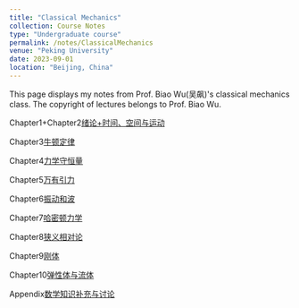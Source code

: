 ```yaml
---
title: "Classical Mechanics"
collection: Course Notes
type: "Undergraduate course"
permalink: /notes/ClassicalMechanics
venue: "Peking University"
date: 2023-09-01
location: "Beijing, China"
---
```


This page displays my notes from Prof. Biao Wu(吴飙)'s classical mechanics class. The copyright of lectures belongs to Prof. Biao Wu. 

Chapter1+Chapter2[绪论+时间、空间与运动](../files/CourseNotes/ClassicalMechanics/Chapter1绪论+Chapter2时间、空间与运动.pdf)

Chapter3[牛顿定律](../files/CourseNotes/ClassicalMechanics/Chapter3牛顿定律.pdf)

Chapter4[力学守恒量](../files/CourseNotes/ClassicalMechanics/Chapter4力学守恒量.pdf)

Chapter5[万有引力](../files/CourseNotes/ClassicalMechanics/Chapter5万有引力.pdf)

Chapter6[振动和波](../files/CourseNotes/ClassicalMechanics/Chapter6振动和波.pdf)

Chapter7[哈密顿力学](../files/CourseNotes/ClassicalMechanics/Chapter7哈密顿力学.pdf)

Chapter8[狭义相对论](../files/CourseNotes/ClassicalMechanics/Chapter8狭义相对论.pdf)

Chapter9[刚体](../files/CourseNotes/ClassicalMechanics/Chapter9刚体.pdf)

Chapter10[弹性体与流体](../files/CourseNotes/ClassicalMechanics/Chapter10弹性体与流体.pdf)

Appendix[数学知识补充与讨论](../files/CourseNotes/ClassicalMechanics/Appendix数学知识补充与讨论.pdf)
